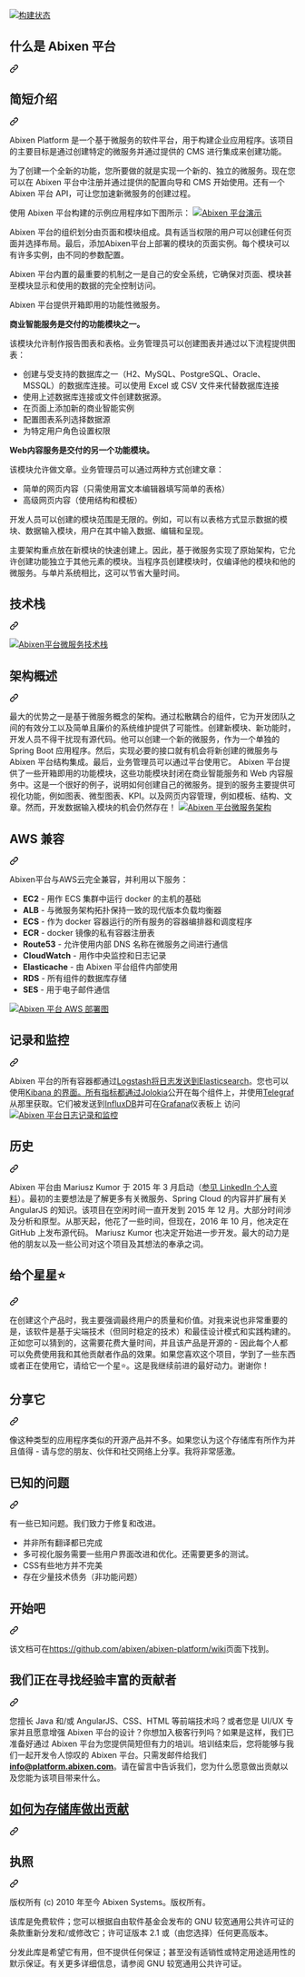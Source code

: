<div class="Box-sc-g0xbh4-0 bJMeLZ js-snippet-clipboard-copy-unpositioned" data-hpc="true"><article class="markdown-body entry-content container-lg" itemprop="text"><p dir="auto"><a href="https://travis-ci.com/abixen/abixen-platform" rel="nofollow"><img src="https://camo.githubusercontent.com/e59fe1a70aed3424b2e1a266dd1fcb11318e888b8fb9272e37f3148d669f3ce8/68747470733a2f2f7472617669732d63692e636f6d2f61626978656e2f61626978656e2d706c6174666f726d2e7376673f6272616e63683d6d6173746572" alt="构建状态" data-canonical-src="https://travis-ci.com/abixen/abixen-platform.svg?branch=master" style="max-width: 100%;"></a></p>
<div class="markdown-heading" dir="auto"><h1 tabindex="-1" class="heading-element" dir="auto"><font style="vertical-align: inherit;"><font style="vertical-align: inherit;">什么是 Abixen 平台</font></font></h1><a id="user-content-what-is-abixen-platform" class="anchor" aria-label="永久链接：Abixen 平台是什么" href="#what-is-abixen-platform"><svg class="octicon octicon-link" viewBox="0 0 16 16" version="1.1" width="16" height="16" aria-hidden="true"><path d="m7.775 3.275 1.25-1.25a3.5 3.5 0 1 1 4.95 4.95l-2.5 2.5a3.5 3.5 0 0 1-4.95 0 .751.751 0 0 1 .018-1.042.751.751 0 0 1 1.042-.018 1.998 1.998 0 0 0 2.83 0l2.5-2.5a2.002 2.002 0 0 0-2.83-2.83l-1.25 1.25a.751.751 0 0 1-1.042-.018.751.751 0 0 1-.018-1.042Zm-4.69 9.64a1.998 1.998 0 0 0 2.83 0l1.25-1.25a.751.751 0 0 1 1.042.018.751.751 0 0 1 .018 1.042l-1.25 1.25a3.5 3.5 0 1 1-4.95-4.95l2.5-2.5a3.5 3.5 0 0 1 4.95 0 .751.751 0 0 1-.018 1.042.751.751 0 0 1-1.042.018 1.998 1.998 0 0 0-2.83 0l-2.5 2.5a1.998 1.998 0 0 0 0 2.83Z"></path></svg></a></div>
<div class="markdown-heading" dir="auto"><h2 tabindex="-1" class="heading-element" dir="auto"><font style="vertical-align: inherit;"><font style="vertical-align: inherit;">简短介绍</font></font></h2><a id="user-content-short-introduce" class="anchor" aria-label="永久链接：简短介绍" href="#short-introduce"><svg class="octicon octicon-link" viewBox="0 0 16 16" version="1.1" width="16" height="16" aria-hidden="true"><path d="m7.775 3.275 1.25-1.25a3.5 3.5 0 1 1 4.95 4.95l-2.5 2.5a3.5 3.5 0 0 1-4.95 0 .751.751 0 0 1 .018-1.042.751.751 0 0 1 1.042-.018 1.998 1.998 0 0 0 2.83 0l2.5-2.5a2.002 2.002 0 0 0-2.83-2.83l-1.25 1.25a.751.751 0 0 1-1.042-.018.751.751 0 0 1-.018-1.042Zm-4.69 9.64a1.998 1.998 0 0 0 2.83 0l1.25-1.25a.751.751 0 0 1 1.042.018.751.751 0 0 1 .018 1.042l-1.25 1.25a3.5 3.5 0 1 1-4.95-4.95l2.5-2.5a3.5 3.5 0 0 1 4.95 0 .751.751 0 0 1-.018 1.042.751.751 0 0 1-1.042.018 1.998 1.998 0 0 0-2.83 0l-2.5 2.5a1.998 1.998 0 0 0 0 2.83Z"></path></svg></a></div>
<p dir="auto"><font style="vertical-align: inherit;"><font style="vertical-align: inherit;">Abixen Platform 是一个基于微服务的软件平台，用于构建企业应用程序。该项目的主要目标是通过创建特定的微服务并通过提供的 CMS 进行集成来创建功能。</font></font></p>
<p dir="auto"><font style="vertical-align: inherit;"><font style="vertical-align: inherit;">为了创建一个全新的功能，您所要做的就是实现一个新的、独立的微服务。现在您可以在 Abixen 平台中注册并通过提供的配置向导和 CMS 开始使用。还有一个 Abixen 平台 API，可让您加速新微服务的创建过程。</font></font></p>
<p dir="auto"><font style="vertical-align: inherit;"><font style="vertical-align: inherit;">使用 Abixen 平台构建的示例应用程序如下图所示：
</font></font><a target="_blank" rel="noopener noreferrer" href="https://github.com/abixen/abixen-platform/blob/master/documentation-image/abixen-platform-demo.png"><img src="https://github.com/abixen/abixen-platform/raw/master/documentation-image/abixen-platform-demo.png" alt="Abixen 平台演示" title="Abixen 平台演示" style="max-width: 100%;"></a></p>
<p dir="auto"><font style="vertical-align: inherit;"><font style="vertical-align: inherit;">Abixen 平台的组织划分由页面和模块组成。具有适当权限的用户可以创建任何页面并选择布局。最后，添加Abixen平台上部署的模块的页面实例。每个模块可以有许多实例，由不同的参数配置。</font></font></p>
<p dir="auto"><font style="vertical-align: inherit;"><font style="vertical-align: inherit;">Abixen 平台内置的最重要的机制之一是自己的安全系统，它确保对页面、模块甚至模块显示和使用的数据的完全控制访问。</font></font></p>
<p dir="auto"><font style="vertical-align: inherit;"><font style="vertical-align: inherit;">Abixen 平台提供开箱即用的功能性微服务。</font></font></p>
<p dir="auto"><strong><font style="vertical-align: inherit;"><font style="vertical-align: inherit;">商业智能服务是交付的功能模块之一。</font></font></strong></p>
<p dir="auto"><font style="vertical-align: inherit;"><font style="vertical-align: inherit;">该模块允许制作报告图表和表格。业务管理员可以创建图表并通过以下流程提供图表：</font></font></p>
<ul dir="auto">
<li><font style="vertical-align: inherit;"><font style="vertical-align: inherit;">创建与受支持的数据库之一（H2、MySQL、PostgreSQL、Oracle、MSSQL）的数据库连接。可以使用 Excel 或 CSV 文件来代替数据库连接</font></font></li>
<li><font style="vertical-align: inherit;"><font style="vertical-align: inherit;">使用上述数据库连接或文件创建数据源。</font></font></li>
<li><font style="vertical-align: inherit;"><font style="vertical-align: inherit;">在页面上添加新的商业智能实例</font></font></li>
<li><font style="vertical-align: inherit;"><font style="vertical-align: inherit;">配置图表系列选择数据源</font></font></li>
<li><font style="vertical-align: inherit;"><font style="vertical-align: inherit;">为特定用户角色设置权限</font></font></li>
</ul>
<p dir="auto"><strong><font style="vertical-align: inherit;"><font style="vertical-align: inherit;">Web内容服务是交付的另一个功能模块。</font></font></strong></p>
<p dir="auto"><font style="vertical-align: inherit;"><font style="vertical-align: inherit;">该模块允许做文章。业务管理员可以通过两种方式创建文章：</font></font></p>
<ul dir="auto">
<li><font style="vertical-align: inherit;"><font style="vertical-align: inherit;">简单的网页内容（只需使用富文本编辑器填写简单的表格）</font></font></li>
<li><font style="vertical-align: inherit;"><font style="vertical-align: inherit;">高级网页内容（使用结构和模板）</font></font></li>
</ul>
<p dir="auto"><font style="vertical-align: inherit;"><font style="vertical-align: inherit;">开发人员可以创建的模块范围是无限的。例如，可以有以表格方式显示数据的模块、数据输入模块，用户在其中输入数据、编辑和呈现。</font></font></p>
<p dir="auto"><font style="vertical-align: inherit;"><font style="vertical-align: inherit;">主要架构重点放在新模块的快速创建上。因此，基于微服务实现了原始架构，它允许创建功能独立于其他元素的模块。当程序员创建模块时，仅编译他的模块和他的微服务。与单片系统相比，这可以节省大量时间。</font></font></p>
<div class="markdown-heading" dir="auto"><h2 tabindex="-1" class="heading-element" dir="auto"><font style="vertical-align: inherit;"><font style="vertical-align: inherit;">技术栈</font></font></h2><a id="user-content-technology-stack" class="anchor" aria-label="永久链接：技术栈" href="#technology-stack"><svg class="octicon octicon-link" viewBox="0 0 16 16" version="1.1" width="16" height="16" aria-hidden="true"><path d="m7.775 3.275 1.25-1.25a3.5 3.5 0 1 1 4.95 4.95l-2.5 2.5a3.5 3.5 0 0 1-4.95 0 .751.751 0 0 1 .018-1.042.751.751 0 0 1 1.042-.018 1.998 1.998 0 0 0 2.83 0l2.5-2.5a2.002 2.002 0 0 0-2.83-2.83l-1.25 1.25a.751.751 0 0 1-1.042-.018.751.751 0 0 1-.018-1.042Zm-4.69 9.64a1.998 1.998 0 0 0 2.83 0l1.25-1.25a.751.751 0 0 1 1.042.018.751.751 0 0 1 .018 1.042l-1.25 1.25a3.5 3.5 0 1 1-4.95-4.95l2.5-2.5a3.5 3.5 0 0 1 4.95 0 .751.751 0 0 1-.018 1.042.751.751 0 0 1-1.042.018 1.998 1.998 0 0 0-2.83 0l-2.5 2.5a1.998 1.998 0 0 0 0 2.83Z"></path></svg></a></div>
<p dir="auto"><a target="_blank" rel="noopener noreferrer" href="https://github.com/abixen/abixen-platform/blob/master/documentation-image/abixen-platform-microservices-technology-stack.png"><img src="https://github.com/abixen/abixen-platform/raw/master/documentation-image/abixen-platform-microservices-technology-stack.png" alt="Abixen平台微服务技术栈" title="Abixen平台微服务技术栈" style="max-width: 100%;"></a></p>
<div class="markdown-heading" dir="auto"><h2 tabindex="-1" class="heading-element" dir="auto"><font style="vertical-align: inherit;"><font style="vertical-align: inherit;">架构概述</font></font></h2><a id="user-content-architecture-overview" class="anchor" aria-label="永久链接：架构概述" href="#architecture-overview"><svg class="octicon octicon-link" viewBox="0 0 16 16" version="1.1" width="16" height="16" aria-hidden="true"><path d="m7.775 3.275 1.25-1.25a3.5 3.5 0 1 1 4.95 4.95l-2.5 2.5a3.5 3.5 0 0 1-4.95 0 .751.751 0 0 1 .018-1.042.751.751 0 0 1 1.042-.018 1.998 1.998 0 0 0 2.83 0l2.5-2.5a2.002 2.002 0 0 0-2.83-2.83l-1.25 1.25a.751.751 0 0 1-1.042-.018.751.751 0 0 1-.018-1.042Zm-4.69 9.64a1.998 1.998 0 0 0 2.83 0l1.25-1.25a.751.751 0 0 1 1.042.018.751.751 0 0 1 .018 1.042l-1.25 1.25a3.5 3.5 0 1 1-4.95-4.95l2.5-2.5a3.5 3.5 0 0 1 4.95 0 .751.751 0 0 1-.018 1.042.751.751 0 0 1-1.042.018 1.998 1.998 0 0 0-2.83 0l-2.5 2.5a1.998 1.998 0 0 0 0 2.83Z"></path></svg></a></div>
<p dir="auto"><font style="vertical-align: inherit;"><font style="vertical-align: inherit;">最大的优势之一是基于微服务概念的架构。通过松散耦合的组件，它为开发团队之间的有效分工以及简单且廉价的系统维护提供了可能性。创建新模块、新功能时，开发人员不得干扰现有源代码。他可以创建一个新的微服务，作为一个单独的 Spring Boot 应用程序。然后，实现必要的接口就有机会将新创建的微服务与 Abixen 平台结构集成。最后，业务管理员可以通过平台使用它。 Abixen 平台提供了一些开箱即用的功能模块，这些功能模块封闭在商业智能服务和 Web 内容服务中。这是一个很好的例子，说明如何创建自己的微服务。提到的服务主要提供可视化功能，例如图表、微型图表、KPI。以及网页内容管理，例如模板、结构、文章。然而，开发数据输入模块的机会仍然存在！
</font></font><a target="_blank" rel="noopener noreferrer" href="https://github.com/abixen/abixen-platform/blob/master/documentation-image/abixen-platform-microservices-architecture.png"><img src="https://github.com/abixen/abixen-platform/raw/master/documentation-image/abixen-platform-microservices-architecture.png" alt="Abixen 平台微服务架构" title="Abixen 平台微服务架构" style="max-width: 100%;"></a></p>
<div class="markdown-heading" dir="auto"><h2 tabindex="-1" class="heading-element" dir="auto"><font style="vertical-align: inherit;"><font style="vertical-align: inherit;">AWS 兼容</font></font></h2><a id="user-content-aws-compatible" class="anchor" aria-label="永久链接：AWS 兼容" href="#aws-compatible"><svg class="octicon octicon-link" viewBox="0 0 16 16" version="1.1" width="16" height="16" aria-hidden="true"><path d="m7.775 3.275 1.25-1.25a3.5 3.5 0 1 1 4.95 4.95l-2.5 2.5a3.5 3.5 0 0 1-4.95 0 .751.751 0 0 1 .018-1.042.751.751 0 0 1 1.042-.018 1.998 1.998 0 0 0 2.83 0l2.5-2.5a2.002 2.002 0 0 0-2.83-2.83l-1.25 1.25a.751.751 0 0 1-1.042-.018.751.751 0 0 1-.018-1.042Zm-4.69 9.64a1.998 1.998 0 0 0 2.83 0l1.25-1.25a.751.751 0 0 1 1.042.018.751.751 0 0 1 .018 1.042l-1.25 1.25a3.5 3.5 0 1 1-4.95-4.95l2.5-2.5a3.5 3.5 0 0 1 4.95 0 .751.751 0 0 1-.018 1.042.751.751 0 0 1-1.042.018 1.998 1.998 0 0 0-2.83 0l-2.5 2.5a1.998 1.998 0 0 0 0 2.83Z"></path></svg></a></div>
<p dir="auto"><font style="vertical-align: inherit;"><font style="vertical-align: inherit;">Abixen平台与AWS云完全兼容，并利用以下服务：</font></font></p>
<ul dir="auto">
<li><strong><font style="vertical-align: inherit;"><font style="vertical-align: inherit;">EC2</font></font></strong><font style="vertical-align: inherit;"><font style="vertical-align: inherit;"> - 用作 ECS 集群中运行 docker 的主机的基础</font></font></li>
<li><strong><font style="vertical-align: inherit;"><font style="vertical-align: inherit;">ALB</font></font></strong><font style="vertical-align: inherit;"><font style="vertical-align: inherit;"> - 与微服务架构拓扑保持一致的现代版本负载均衡器</font></font></li>
<li><strong><font style="vertical-align: inherit;"><font style="vertical-align: inherit;">ECS</font></font></strong><font style="vertical-align: inherit;"><font style="vertical-align: inherit;"> - 作为 docker 容器运行的所有服务的容器编排器和调度程序</font></font></li>
<li><strong><font style="vertical-align: inherit;"><font style="vertical-align: inherit;">ECR</font></font></strong><font style="vertical-align: inherit;"><font style="vertical-align: inherit;"> - docker 镜像的私有容器注册表</font></font></li>
<li><strong><font style="vertical-align: inherit;"><font style="vertical-align: inherit;">Route53</font></font></strong><font style="vertical-align: inherit;"><font style="vertical-align: inherit;"> - 允许使用内部 DNS 名称在微服务之间进行通信</font></font></li>
<li><strong><font style="vertical-align: inherit;"><font style="vertical-align: inherit;">CloudWatch</font></font></strong><font style="vertical-align: inherit;"><font style="vertical-align: inherit;"> - 用作中央监控和日志记录</font></font></li>
<li><strong><font style="vertical-align: inherit;"><font style="vertical-align: inherit;">Elasticache</font></font></strong><font style="vertical-align: inherit;"><font style="vertical-align: inherit;"> - 由 Abixen 平台组件内部使用</font></font></li>
<li><strong><font style="vertical-align: inherit;"><font style="vertical-align: inherit;">RDS</font></font></strong><font style="vertical-align: inherit;"><font style="vertical-align: inherit;"> - 所有组件的数据库存储</font></font></li>
<li><strong><font style="vertical-align: inherit;"><font style="vertical-align: inherit;">SES</font></font></strong><font style="vertical-align: inherit;"><font style="vertical-align: inherit;"> - 用于电子邮件通信</font></font></li>
</ul>
<p dir="auto"><a target="_blank" rel="noopener noreferrer" href="https://github.com/abixen/abixen-platform/blob/master/documentation-image/abixen-platform-on-aws.png"><img src="https://github.com/abixen/abixen-platform/raw/master/documentation-image/abixen-platform-on-aws.png" alt="Abixen 平台 AWS 部署图" title="Abixen 平台 AWS 部署图" style="max-width: 100%;"></a></p>
<div class="markdown-heading" dir="auto"><h2 tabindex="-1" class="heading-element" dir="auto"><font style="vertical-align: inherit;"><font style="vertical-align: inherit;">记录和监控</font></font></h2><a id="user-content-logging-and-monitoring" class="anchor" aria-label="永久链接：日志记录和监控" href="#logging-and-monitoring"><svg class="octicon octicon-link" viewBox="0 0 16 16" version="1.1" width="16" height="16" aria-hidden="true"><path d="m7.775 3.275 1.25-1.25a3.5 3.5 0 1 1 4.95 4.95l-2.5 2.5a3.5 3.5 0 0 1-4.95 0 .751.751 0 0 1 .018-1.042.751.751 0 0 1 1.042-.018 1.998 1.998 0 0 0 2.83 0l2.5-2.5a2.002 2.002 0 0 0-2.83-2.83l-1.25 1.25a.751.751 0 0 1-1.042-.018.751.751 0 0 1-.018-1.042Zm-4.69 9.64a1.998 1.998 0 0 0 2.83 0l1.25-1.25a.751.751 0 0 1 1.042.018.751.751 0 0 1 .018 1.042l-1.25 1.25a3.5 3.5 0 1 1-4.95-4.95l2.5-2.5a3.5 3.5 0 0 1 4.95 0 .751.751 0 0 1-.018 1.042.751.751 0 0 1-1.042.018 1.998 1.998 0 0 0-2.83 0l-2.5 2.5a1.998 1.998 0 0 0 0 2.83Z"></path></svg></a></div>
<p dir="auto"><font style="vertical-align: inherit;"><font style="vertical-align: inherit;">Abixen 平台的所有容器都</font><font style="vertical-align: inherit;">通过</font><a href="https://www.elastic.co/products/logstash" rel="nofollow"><font style="vertical-align: inherit;">Logstash将日志发送到</font></a></font><a href="https://www.elastic.co" rel="nofollow"><font style="vertical-align: inherit;"><font style="vertical-align: inherit;">Elasticsearch</font></font></a><font style="vertical-align: inherit;"><font style="vertical-align: inherit;">。您</font><font style="vertical-align: inherit;">也</font><font style="vertical-align: inherit;">可以使用</font><a href="https://www.elastic.co/products/kibana" rel="nofollow"><font style="vertical-align: inherit;">Kibana 的界面。所有指标都通过</font></a><a href="http://jolokia.org" rel="nofollow"><font style="vertical-align: inherit;">Jolokia</font></a><font style="vertical-align: inherit;">公开在每个组件上，并使用</font><a href="https://influxdata.com/telegraf-correlate-log-metrics-data-performance-bottlenecks/" rel="nofollow"><font style="vertical-align: inherit;">Telegraf</font></a><font style="vertical-align: inherit;">从那里获取</font><font style="vertical-align: inherit;">。它们被发送到</font><a href="https://influxdata.com/" rel="nofollow"><font style="vertical-align: inherit;">InfluxDB</font></a><font style="vertical-align: inherit;">并可在</font><a href="https://grafana.net" rel="nofollow"><font style="vertical-align: inherit;">Grafana</font></a><font style="vertical-align: inherit;">仪表板上
访问</font></font><a href="https://www.elastic.co/products/logstash" rel="nofollow"><font style="vertical-align: inherit;"></font></a><font style="vertical-align: inherit;"></font><a href="https://www.elastic.co/products/kibana" rel="nofollow"><font style="vertical-align: inherit;"></font></a><font style="vertical-align: inherit;"></font><a href="http://jolokia.org" rel="nofollow"><font style="vertical-align: inherit;"></font></a><font style="vertical-align: inherit;"></font><a href="https://influxdata.com/telegraf-correlate-log-metrics-data-performance-bottlenecks/" rel="nofollow"><font style="vertical-align: inherit;"></font></a><font style="vertical-align: inherit;"></font><a href="https://influxdata.com/" rel="nofollow"><font style="vertical-align: inherit;"></font></a><font style="vertical-align: inherit;"></font><a href="https://grafana.net" rel="nofollow"><font style="vertical-align: inherit;"></font></a><font style="vertical-align: inherit;"></font><a target="_blank" rel="noopener noreferrer" href="/abixen/abixen-platform/blob/master/documentation-image/abixen-docker-infrastructure.png"><img src="/abixen/abixen-platform/raw/master/documentation-image/abixen-docker-infrastructure.png" alt="Abixen 平台日志记录和监控" title="Abixen 平台日志记录和监控" style="max-width: 100%;"></a></p>
<div class="markdown-heading" dir="auto"><h1 tabindex="-1" class="heading-element" dir="auto"><font style="vertical-align: inherit;"><font style="vertical-align: inherit;">历史</font></font></h1><a id="user-content-history" class="anchor" aria-label="永久链接：历史" href="#history"><svg class="octicon octicon-link" viewBox="0 0 16 16" version="1.1" width="16" height="16" aria-hidden="true"><path d="m7.775 3.275 1.25-1.25a3.5 3.5 0 1 1 4.95 4.95l-2.5 2.5a3.5 3.5 0 0 1-4.95 0 .751.751 0 0 1 .018-1.042.751.751 0 0 1 1.042-.018 1.998 1.998 0 0 0 2.83 0l2.5-2.5a2.002 2.002 0 0 0-2.83-2.83l-1.25 1.25a.751.751 0 0 1-1.042-.018.751.751 0 0 1-.018-1.042Zm-4.69 9.64a1.998 1.998 0 0 0 2.83 0l1.25-1.25a.751.751 0 0 1 1.042.018.751.751 0 0 1 .018 1.042l-1.25 1.25a3.5 3.5 0 1 1-4.95-4.95l2.5-2.5a3.5 3.5 0 0 1 4.95 0 .751.751 0 0 1-.018 1.042.751.751 0 0 1-1.042.018 1.998 1.998 0 0 0-2.83 0l-2.5 2.5a1.998 1.998 0 0 0 0 2.83Z"></path></svg></a></div>
<p dir="auto"><font style="vertical-align: inherit;"><font style="vertical-align: inherit;">Abixen 平台由 Mariusz Kumor 于 2015 年 3 月启动（</font></font><a href="https://www.linkedin.com/in/mariuszkumor" rel="nofollow"><font style="vertical-align: inherit;"><font style="vertical-align: inherit;">参见 LinkedIn 个人资料</font></font></a><font style="vertical-align: inherit;"><font style="vertical-align: inherit;">）。最初的主要想法是了解更多有关微服务、Spring Cloud 的内容并扩展有关 AngularJS 的知识。该项目在空闲时间一直开发到 2015 年 12 月。大部分时间涉及分析和原型。从那天起，他花了一些时间，但现在，2016 年 10 月，他决定在 GitHub 上发布源代码。 Mariusz Kumor 也决定开始进一步开发。最大的动力是他的朋友以及一些公司对这个项目及其想法的奉承之词。</font></font></p>
<div class="markdown-heading" dir="auto"><h1 tabindex="-1" class="heading-element" dir="auto"><font style="vertical-align: inherit;"><font style="vertical-align: inherit;">给个星星⭐</font></font></h1><a id="user-content-give-a-star-" class="anchor" aria-label="永久链接：给一颗星⭐" href="#give-a-star-"><svg class="octicon octicon-link" viewBox="0 0 16 16" version="1.1" width="16" height="16" aria-hidden="true"><path d="m7.775 3.275 1.25-1.25a3.5 3.5 0 1 1 4.95 4.95l-2.5 2.5a3.5 3.5 0 0 1-4.95 0 .751.751 0 0 1 .018-1.042.751.751 0 0 1 1.042-.018 1.998 1.998 0 0 0 2.83 0l2.5-2.5a2.002 2.002 0 0 0-2.83-2.83l-1.25 1.25a.751.751 0 0 1-1.042-.018.751.751 0 0 1-.018-1.042Zm-4.69 9.64a1.998 1.998 0 0 0 2.83 0l1.25-1.25a.751.751 0 0 1 1.042.018.751.751 0 0 1 .018 1.042l-1.25 1.25a3.5 3.5 0 1 1-4.95-4.95l2.5-2.5a3.5 3.5 0 0 1 4.95 0 .751.751 0 0 1-.018 1.042.751.751 0 0 1-1.042.018 1.998 1.998 0 0 0-2.83 0l-2.5 2.5a1.998 1.998 0 0 0 0 2.83Z"></path></svg></a></div>
<p dir="auto"><font style="vertical-align: inherit;"><font style="vertical-align: inherit;">在创建这个产品时，我主要强调最终用户的质量和价值。对我来说也非常重要的是，该软件是基于尖端技术（但同时稳定的技术）和最佳设计模式和实践构建的。正如您可以猜到的，这需要花费大量时间，并且该产品是开源的 - 因此每个人都可以免费使用我和其他贡献者作品的效果。如果您喜欢这个项目，学到了一些东西或者正在使用它，请给它一个星⭐。这是我继续前进的最好动力。谢谢你！</font></font></p>
<div class="markdown-heading" dir="auto"><h1 tabindex="-1" class="heading-element" dir="auto"><font style="vertical-align: inherit;"><font style="vertical-align: inherit;">分享它</font></font></h1><a id="user-content-share-it" class="anchor" aria-label="永久链接：分享" href="#share-it"><svg class="octicon octicon-link" viewBox="0 0 16 16" version="1.1" width="16" height="16" aria-hidden="true"><path d="m7.775 3.275 1.25-1.25a3.5 3.5 0 1 1 4.95 4.95l-2.5 2.5a3.5 3.5 0 0 1-4.95 0 .751.751 0 0 1 .018-1.042.751.751 0 0 1 1.042-.018 1.998 1.998 0 0 0 2.83 0l2.5-2.5a2.002 2.002 0 0 0-2.83-2.83l-1.25 1.25a.751.751 0 0 1-1.042-.018.751.751 0 0 1-.018-1.042Zm-4.69 9.64a1.998 1.998 0 0 0 2.83 0l1.25-1.25a.751.751 0 0 1 1.042.018.751.751 0 0 1 .018 1.042l-1.25 1.25a3.5 3.5 0 1 1-4.95-4.95l2.5-2.5a3.5 3.5 0 0 1 4.95 0 .751.751 0 0 1-.018 1.042.751.751 0 0 1-1.042.018 1.998 1.998 0 0 0-2.83 0l-2.5 2.5a1.998 1.998 0 0 0 0 2.83Z"></path></svg></a></div>
<p dir="auto"><font style="vertical-align: inherit;"><font style="vertical-align: inherit;">像这种类型的应用程序类似的开源产品并不多。如果您认为这个存储库有所作为并且值得 - 请与您的朋友、伙伴和社交网络上分享。我将非常感激。</font></font></p>
<div class="markdown-heading" dir="auto"><h1 tabindex="-1" class="heading-element" dir="auto"><font style="vertical-align: inherit;"><font style="vertical-align: inherit;">已知的问题</font></font></h1><a id="user-content-known-issues" class="anchor" aria-label="永久链接：已知问题" href="#known-issues"><svg class="octicon octicon-link" viewBox="0 0 16 16" version="1.1" width="16" height="16" aria-hidden="true"><path d="m7.775 3.275 1.25-1.25a3.5 3.5 0 1 1 4.95 4.95l-2.5 2.5a3.5 3.5 0 0 1-4.95 0 .751.751 0 0 1 .018-1.042.751.751 0 0 1 1.042-.018 1.998 1.998 0 0 0 2.83 0l2.5-2.5a2.002 2.002 0 0 0-2.83-2.83l-1.25 1.25a.751.751 0 0 1-1.042-.018.751.751 0 0 1-.018-1.042Zm-4.69 9.64a1.998 1.998 0 0 0 2.83 0l1.25-1.25a.751.751 0 0 1 1.042.018.751.751 0 0 1 .018 1.042l-1.25 1.25a3.5 3.5 0 1 1-4.95-4.95l2.5-2.5a3.5 3.5 0 0 1 4.95 0 .751.751 0 0 1-.018 1.042.751.751 0 0 1-1.042.018 1.998 1.998 0 0 0-2.83 0l-2.5 2.5a1.998 1.998 0 0 0 0 2.83Z"></path></svg></a></div>
<p dir="auto"><font style="vertical-align: inherit;"><font style="vertical-align: inherit;">有一些已知问题。我们致力于修复和改进。</font></font></p>
<ul dir="auto">
<li><font style="vertical-align: inherit;"><font style="vertical-align: inherit;">并非所有翻译都已完成</font></font></li>
<li><font style="vertical-align: inherit;"><font style="vertical-align: inherit;">多可视化服务需要一些用户界面改进和优化。还需要更多的测试。</font></font></li>
<li><font style="vertical-align: inherit;"><font style="vertical-align: inherit;">CSS有些地方并不完美</font></font></li>
<li><font style="vertical-align: inherit;"><font style="vertical-align: inherit;">存在少量技术债务（非功能问题）</font></font></li>
</ul>
<div class="markdown-heading" dir="auto"><h1 tabindex="-1" class="heading-element" dir="auto"><font style="vertical-align: inherit;"><font style="vertical-align: inherit;">开始吧</font></font></h1><a id="user-content-get-it-started" class="anchor" aria-label="永久链接：开始吧" href="#get-it-started"><svg class="octicon octicon-link" viewBox="0 0 16 16" version="1.1" width="16" height="16" aria-hidden="true"><path d="m7.775 3.275 1.25-1.25a3.5 3.5 0 1 1 4.95 4.95l-2.5 2.5a3.5 3.5 0 0 1-4.95 0 .751.751 0 0 1 .018-1.042.751.751 0 0 1 1.042-.018 1.998 1.998 0 0 0 2.83 0l2.5-2.5a2.002 2.002 0 0 0-2.83-2.83l-1.25 1.25a.751.751 0 0 1-1.042-.018.751.751 0 0 1-.018-1.042Zm-4.69 9.64a1.998 1.998 0 0 0 2.83 0l1.25-1.25a.751.751 0 0 1 1.042.018.751.751 0 0 1 .018 1.042l-1.25 1.25a3.5 3.5 0 1 1-4.95-4.95l2.5-2.5a3.5 3.5 0 0 1 4.95 0 .751.751 0 0 1-.018 1.042.751.751 0 0 1-1.042.018 1.998 1.998 0 0 0-2.83 0l-2.5 2.5a1.998 1.998 0 0 0 0 2.83Z"></path></svg></a></div>
<p dir="auto"><font style="vertical-align: inherit;"><font style="vertical-align: inherit;">该文档可在</font></font><a href="https://github.com/abixen/abixen-platform/wiki"><font style="vertical-align: inherit;"><font style="vertical-align: inherit;">https://github.com/abixen/abixen-platform/wiki</font></font></a><font style="vertical-align: inherit;"><font style="vertical-align: inherit;">页面下找到。</font></font></p>
<div class="markdown-heading" dir="auto"><h1 tabindex="-1" class="heading-element" dir="auto"><font style="vertical-align: inherit;"><font style="vertical-align: inherit;">我们正在寻找经验丰富的贡献者</font></font></h1><a id="user-content-we-are-looking-for-experienced-contributors" class="anchor" aria-label="永久链接：我们正在寻找经验丰富的贡献者" href="#we-are-looking-for-experienced-contributors"><svg class="octicon octicon-link" viewBox="0 0 16 16" version="1.1" width="16" height="16" aria-hidden="true"><path d="m7.775 3.275 1.25-1.25a3.5 3.5 0 1 1 4.95 4.95l-2.5 2.5a3.5 3.5 0 0 1-4.95 0 .751.751 0 0 1 .018-1.042.751.751 0 0 1 1.042-.018 1.998 1.998 0 0 0 2.83 0l2.5-2.5a2.002 2.002 0 0 0-2.83-2.83l-1.25 1.25a.751.751 0 0 1-1.042-.018.751.751 0 0 1-.018-1.042Zm-4.69 9.64a1.998 1.998 0 0 0 2.83 0l1.25-1.25a.751.751 0 0 1 1.042.018.751.751 0 0 1 .018 1.042l-1.25 1.25a3.5 3.5 0 1 1-4.95-4.95l2.5-2.5a3.5 3.5 0 0 1 4.95 0 .751.751 0 0 1-.018 1.042.751.751 0 0 1-1.042.018 1.998 1.998 0 0 0-2.83 0l-2.5 2.5a1.998 1.998 0 0 0 0 2.83Z"></path></svg></a></div>
<p dir="auto"><font style="vertical-align: inherit;"><font style="vertical-align: inherit;">您擅长 Java 和/或 AngularJS、CSS、HTML 等前端技术吗？或者您是 UI/UX 专家并且愿意增强 Abixen 平台的设计？你想加入极客行列吗？如果是这样，我们已准备好通过 Abixen 平台为您提供简短但有力的培训。培训结束后，您将能够与我们一起开发令人惊叹的 Abixen 平台。只需发邮件给我们</font></font><strong><a href="mailto:info@platform.abixen.com"><font style="vertical-align: inherit;"><font style="vertical-align: inherit;">info@platform.abixen.com</font></font></a></strong><font style="vertical-align: inherit;"><font style="vertical-align: inherit;">。请在留言中告诉我们，您为什么愿意做出贡献以及您能为该项目带来什么。</font></font></p>
<div class="markdown-heading" dir="auto"><h1 tabindex="-1" class="heading-element" dir="auto"><a href="/abixen/abixen-platform/blob/master/CONTRIBUTING.md"><font style="vertical-align: inherit;"><font style="vertical-align: inherit;">如何为存储库做出贡献</font></font></a></h1><a id="user-content-how-to-contribute-to-the-repository" class="anchor" aria-label="永久链接：如何为存储库做出贡献" href="#how-to-contribute-to-the-repository"><svg class="octicon octicon-link" viewBox="0 0 16 16" version="1.1" width="16" height="16" aria-hidden="true"><path d="m7.775 3.275 1.25-1.25a3.5 3.5 0 1 1 4.95 4.95l-2.5 2.5a3.5 3.5 0 0 1-4.95 0 .751.751 0 0 1 .018-1.042.751.751 0 0 1 1.042-.018 1.998 1.998 0 0 0 2.83 0l2.5-2.5a2.002 2.002 0 0 0-2.83-2.83l-1.25 1.25a.751.751 0 0 1-1.042-.018.751.751 0 0 1-.018-1.042Zm-4.69 9.64a1.998 1.998 0 0 0 2.83 0l1.25-1.25a.751.751 0 0 1 1.042.018.751.751 0 0 1 .018 1.042l-1.25 1.25a3.5 3.5 0 1 1-4.95-4.95l2.5-2.5a3.5 3.5 0 0 1 4.95 0 .751.751 0 0 1-.018 1.042.751.751 0 0 1-1.042.018 1.998 1.998 0 0 0-2.83 0l-2.5 2.5a1.998 1.998 0 0 0 0 2.83Z"></path></svg></a></div>
<div class="markdown-heading" dir="auto"><h1 tabindex="-1" class="heading-element" dir="auto"><font style="vertical-align: inherit;"><font style="vertical-align: inherit;">执照</font></font></h1><a id="user-content-license" class="anchor" aria-label="永久链接：许可证" href="#license"><svg class="octicon octicon-link" viewBox="0 0 16 16" version="1.1" width="16" height="16" aria-hidden="true"><path d="m7.775 3.275 1.25-1.25a3.5 3.5 0 1 1 4.95 4.95l-2.5 2.5a3.5 3.5 0 0 1-4.95 0 .751.751 0 0 1 .018-1.042.751.751 0 0 1 1.042-.018 1.998 1.998 0 0 0 2.83 0l2.5-2.5a2.002 2.002 0 0 0-2.83-2.83l-1.25 1.25a.751.751 0 0 1-1.042-.018.751.751 0 0 1-.018-1.042Zm-4.69 9.64a1.998 1.998 0 0 0 2.83 0l1.25-1.25a.751.751 0 0 1 1.042.018.751.751 0 0 1 .018 1.042l-1.25 1.25a3.5 3.5 0 1 1-4.95-4.95l2.5-2.5a3.5 3.5 0 0 1 4.95 0 .751.751 0 0 1-.018 1.042.751.751 0 0 1-1.042.018 1.998 1.998 0 0 0-2.83 0l-2.5 2.5a1.998 1.998 0 0 0 0 2.83Z"></path></svg></a></div>
<p dir="auto"><font style="vertical-align: inherit;"><font style="vertical-align: inherit;">版权所有 (c) 2010 年至今 Abixen Systems。版权所有。</font></font></p>
<p dir="auto"><font style="vertical-align: inherit;"><font style="vertical-align: inherit;">该库是免费软件；您可以根据自由软件基金会发布的 GNU 较宽通用公共许可证的条款重新分发和/或修改它；许可证版本 2.1 或（由您选择）任何更高版本。</font></font></p>
<p dir="auto"><font style="vertical-align: inherit;"><font style="vertical-align: inherit;">分发此库是希望它有用，但不提供任何保证；甚至没有适销性或特定用途适用性的默示保证。有关更多详细信息，请参阅 GNU 较宽通用公共许可证。</font></font></p>
</article></div>
